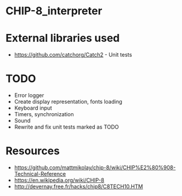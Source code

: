# CHIP-8_interpreter

# External libraries used
- https://github.com/catchorg/Catch2 - Unit tests

# TODO
- Error logger
- Create display representation, fonts loading
- Keyboard input
- Timers, synchronization
- Sound
- Rewrite and fix unit tests marked as TODO

# Resources
- https://github.com/mattmikolay/chip-8/wiki/CHIP%E2%80%908-Technical-Reference
- https://en.wikipedia.org/wiki/CHIP-8
- http://devernay.free.fr/hacks/chip8/C8TECH10.HTM